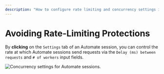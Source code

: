 ```yaml
---
description: "How to configure rate limiting and concurrency settings in Caido's Automate feature to avoid triggering rate-limiting protections."
---
```


# Avoiding Rate-Limiting Protections

By **clicking** on the `Settings` tab of an Automate session, you can control the rate at which Automate sessions send requests via the `Delay (ms) between requests` and `# of workers` input fields.

<img alt="Concurrency settings for Automate sessions." src="/_images/automate_concurrency.png" center/>

